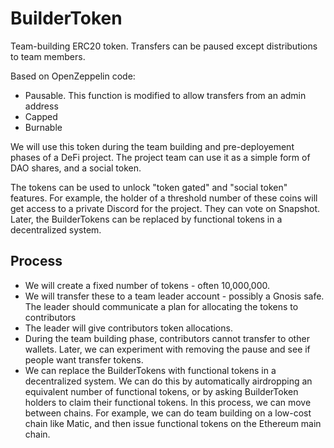 # BuilderToken
Team-building ERC20 token. Transfers can be paused except distributions to team members.

Based on OpenZeppelin code:
* Pausable. This function is modified to allow transfers from an admin address
* Capped
* Burnable

We will use this token during the team building and pre-deployement phases of a DeFi project. The project team can use it as a simple form of DAO shares, and a social token.

The tokens can be used to unlock "token gated" and "social token" features. For example, the holder of a threshold number of these coins will get access to a private Discord for the project. They can vote on Snapshot. Later, the BuilderTokens can be replaced by functional tokens in a decentralized system.

## Process
* We will create a fixed number of tokens - often 10,000,000. 
* We will transfer these to a team leader account - possibly a Gnosis safe. The leader should communicate a plan for allocating the tokens to contributors
* The leader will give contributors token allocations.
* During the team building phase, contributors cannot transfer to other wallets. Later, we can experiment with removing the pause and see if people want transfer tokens.
* We can replace the BuilderTokens with functional tokens in a decentralized system. We can do this by automatically airdropping an equivalent number of functional tokens, or by asking BuilderToken holders to claim their functional tokens. In this process, we can move between chains. For example, we can do team building on a low-cost chain like Matic, and then issue functional tokens on the Ethereum main chain.
